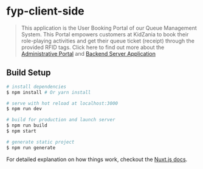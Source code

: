 # fyp-client-side

> This application is the User Booking Portal of our Queue Management System. This Portal empowers customers at KidZania to book their role-playing activities and get their queue ticket (receipt) through the provided RFID tags. Click here to find out more about the [Administrative Portal](https://github.com/jjlim7-16/Admin-Nuxt) and [Backend Server Application](https://github.com/jjlim7-16/Kidzania-FYP-Server)

## Build Setup

``` bash
# install dependencies
$ npm install # Or yarn install

# serve with hot reload at localhost:3000
$ npm run dev

# build for production and launch server
$ npm run build
$ npm start

# generate static project
$ npm run generate
```

For detailed explanation on how things work, checkout the [Nuxt.js docs](https://github.com/nuxt/nuxt.js).
